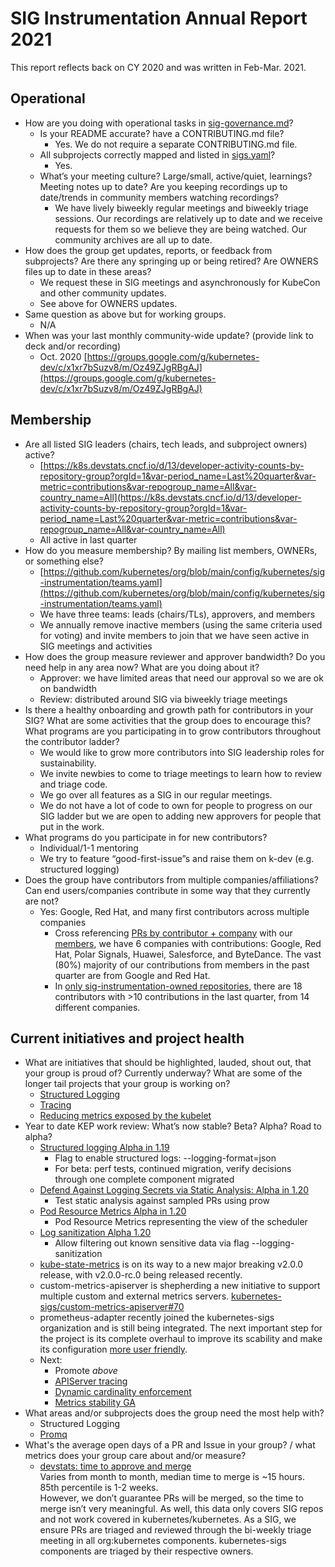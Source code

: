 # SIG Instrumentation Annual Report 2021

This report reflects back on CY 2020 and was written in Feb-Mar. 2021.

## Operational

*   How are you doing with operational tasks in [sig-governance.md](https://github.com/kubernetes/community/blob/master/committee-steering/governance/sig-governance.md)?
    *   Is your README accurate? have a CONTRIBUTING.md file?
        *   Yes. We do not require a separate CONTRIBUTING.md file.
    *   All subprojects correctly mapped and listed in [sigs.yaml](https://github.com/kubernetes/community/blob/master/sig-list.md)?
        *   Yes.
    *   What’s your meeting culture? Large/small, active/quiet, learnings? Meeting notes up to date? Are you keeping recordings up to date/trends in community members watching recordings?
        *   We have lively biweekly regular meetings and biweekly triage sessions. Our recordings are relatively up to date and we receive requests for them so we believe they are being watched. Our community archives are all up to date.
*   How does the group get updates, reports, or feedback from subprojects? Are there any springing up or being retired? Are OWNERS files up to date in these areas?
    *   We request these in SIG meetings and asynchronously for KubeCon and other community updates.
    *   See above for OWNERS updates.
*   Same question as above but for working groups.
    *   N/A
*   When was your last monthly community-wide update? (provide link to deck and/or recording)
    *   Oct. 2020 [https://groups.google.com/g/kubernetes-dev/c/x1xr7bSuzv8/m/Oz49ZJgRBgAJ](https://groups.google.com/g/kubernetes-dev/c/x1xr7bSuzv8/m/Oz49ZJgRBgAJ)

## Membership

*   Are all listed SIG leaders (chairs, tech leads, and subproject owners) active?
    *   [https://k8s.devstats.cncf.io/d/13/developer-activity-counts-by-repository-group?orgId=1&var-period_name=Last%20quarter&var-metric=contributions&var-repogroup_name=All&var-country_name=All](https://k8s.devstats.cncf.io/d/13/developer-activity-counts-by-repository-group?orgId=1&var-period_name=Last%20quarter&var-metric=contributions&var-repogroup_name=All&var-country_name=All)
    *   All active in last quarter
*   How do you measure membership? By mailing list members, OWNERs, or something else?
    *   [https://github.com/kubernetes/org/blob/main/config/kubernetes/sig-instrumentation/teams.yaml](https://github.com/kubernetes/org/blob/main/config/kubernetes/sig-instrumentation/teams.yaml)
    *   We have three teams: leads (chairs/TLs), approvers, and members
    *   We annually remove inactive members (using the same criteria used for voting) and invite members to join that we have seen active in SIG meetings and activities
*   How does the group measure reviewer and approver bandwidth? Do you need help in any area now? What are you doing about it?
    *   Approver: we have limited areas that need our approval so we are ok on bandwidth
    *   Review: distributed around SIG via biweekly triage meetings
*   Is there a healthy onboarding and growth path for contributors in your SIG? What are some activities that the group does to encourage this? What programs are you participating in to grow contributors throughout the contributor ladder?
    *   We would like to grow more contributors into SIG leadership roles for sustainability.
    *   We invite newbies to come to triage meetings to learn how to review and triage code.
    *   We go over all features as a SIG in our regular meetings.
    *   We do not have a lot of code to own for people to progress on our SIG ladder but we are open to adding new approvers for people that put in the work.
*   What programs do you participate in for new contributors?
    *   Individual/1-1 mentoring
    *   We try to feature “good-first-issue”s and raise them on k-dev (e.g. structured logging)
*   Does the group have contributors from multiple companies/affiliations? Can end users/companies contribute in some way that they currently are not?
    *   Yes: Google, Red Hat, and many first contributors across multiple companies
        *   Cross referencing [PRs by contributor + company](https://k8s.devstats.cncf.io/d/66/developer-activity-counts-by-companies?orgId=1&var-period_name=Last%20quarter&var-metric=contributions&var-repogroup_name=All&var-country_name=All&var-companies=All) with our [members](https://github.com/kubernetes/org/blob/main/config/kubernetes/sig-instrumentation/teams.yaml#L20), we have 6 companies with contributions: Google, Red Hat, Polar Signals, Huawei, Salesforce, and ByteDance.  The vast (80%) majority of our contributions from members in the past quarter are from Google and Red Hat.
        *   In [only sig-instrumentation-owned repositories](https://k8s.devstats.cncf.io/d/66/developer-activity-counts-by-companies?orgId=1&var-period_name=Last%20quarter&var-metric=contributions&var-repogroup_name=SIG%20Instrumentation&var-country_name=All&var-companies=All), there are 18 contributors with >10 contributions in the last quarter, from 14 different companies.

## Current initiatives and project health

*   What are initiatives that should be highlighted, lauded, shout out, that your group is proud of? Currently underway? What are some of the longer tail projects that your group is working on?
    *   [Structured Logging](https://github.com/kubernetes/enhancements/issues/1602)
    *   [Tracing](https://github.com/kubernetes/enhancements/issues/647)
    *   [Reducing metrics exposed by the kubelet](https://github.com/kubernetes/kubernetes/issues/68522?notification_referrer_id=MDE4Ok5vdGlmaWNhdGlvblRocmVhZDM3ODU4MzI4NTo0NzA2MTMx&notifications_query=is%3Asaved#issuecomment-715462010)
*   Year to date KEP work review: What’s now stable? Beta? Alpha? Road to alpha?
    *   [Structured logging Alpha in 1.19](https://github.com/kubernetes/enhancements/issues/1602)
        *   Flag to enable structured logs: --logging-format=json
        *   For beta: perf tests, continued migration, verify decisions through one complete component migrated
    *   [Defend Against Logging Secrets via Static Analysis: Alpha in 1.20](https://github.com/kubernetes/enhancements/issues/1933)
        *   Test static analysis against sampled PRs using prow
    *   [Pod Resource Metrics Alpha in 1.20](https://github.com/kubernetes/enhancements/issues/1748)
        *   Pod Resource Metrics representing the view of the scheduler
    *   [Log sanitization Alpha 1.20](https://github.com/kubernetes/enhancements/issues/1753)
        *   Allow filtering out known sensitive data via flag --logging-sanitization
    *   [kube-state-metrics](https://github.com/kubernetes/kube-state-metrics/) is on its way to a new major breaking v2.0.0 release, with v2.0.0-rc.0 being released recently.
    * custom-metrics-apiserver is shepherding a new initiative to support multiple custom and external metrics servers. [kubernetes-sigs/custom-metrics-apiserver#70](https://github.com/kubernetes-sigs/custom-metrics-apiserver/issues/70)
    * prometheus-adapter recently joined the kubernetes-sigs organization and is still being integrated. The next important step for the project is its complete overhaul to improve its scability and make its configuration [more user friendly](https://github.com/s-urbaniak/prometheus-adapter/blob/master/design.md).
    *   Next:
        *   Promote *above*
        *   [APIServer tracing](https://github.com/kubernetes/enhancements/issues/647)
        *   [Dynamic cardinality enforcement](https://github.com/kubernetes/enhancements/issues/2305)
        *   [Metrics stability GA](https://github.com/kubernetes/enhancements/issues/1209)
*   What areas and/or subprojects does the group need the most help with?
    *   Structured Logging
    *   [Promq](https://github.com/kubernetes-sigs/instrumentation-tools/tree/master/promq)
*   What's the average open days of a PR and Issue in your group? / what metrics does your group care about and/or measure?
    *   [devstats: time to approve and merge](https://k8s.devstats.cncf.io/d/44/pr-time-to-approve-and-merge?orgId=1&from=1577865600000&to=1609488000000&var-period=m&var-repogroup_name=SIG%20Instrumentation&var-apichange=All&var-size_name=All&var-kind_name=All) \
Varies from month to month, median time to merge is ~15 hours.  85th percentile is 1-2 weeks. \
However, we don’t guarantee PRs will be merged, so the time to merge isn’t very meaningful. As well, this data only covers SIG repos and not work covered in kubernetes/kubernetes.  As a SIG, we ensure PRs are triaged and reviewed through the bi-weekly triage meeting in all org:kubernetes components. kubernetes-sigs components are triaged by their respective owners.
